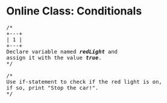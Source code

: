 # Online Class: Conditionals

<pre>
/*
+---+
| 1 |
+---+
Declare variable named <strong><em>redLight</em></strong> and 
assign it with the value <strong><em>true</em></strong>.
*/

/*
Use if-statement to check if the red light is on,
if so, print "Stop the car!".
*/
</pre>
